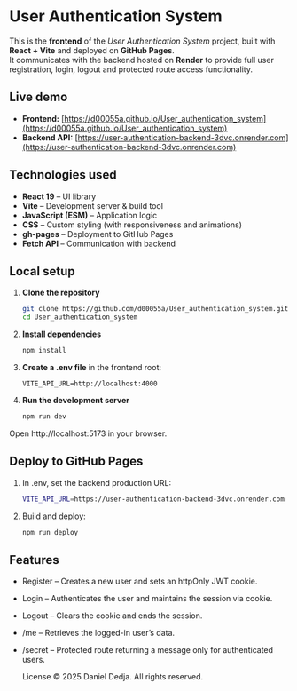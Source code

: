 # User Authentication System


This is the **frontend** of the *User Authentication System* project, built with **React + Vite** and deployed on **GitHub Pages**.  
It communicates with the backend hosted on **Render** to provide full user registration, login, logout and protected route access functionality.



## Live demo

- **Frontend:** [https://d00055a.github.io/User_authentication_system](https://d00055a.github.io/User_authentication_system)  
- **Backend API:** [https://user-authentication-backend-3dvc.onrender.com](https://user-authentication-backend-3dvc.onrender.com)



## Technologies used

- **React 19** – UI library
- **Vite** – Development server & build tool
- **JavaScript (ESM)** – Application logic
- **CSS** – Custom styling (with responsiveness and animations)
- **gh-pages** – Deployment to GitHub Pages
- **Fetch API** – Communication with backend


## Local setup

1. **Clone the repository**
   
   ```bash
   git clone https://github.com/d00055a/User_authentication_system.git
   cd User_authentication_system

2. **Install dependencies**

   ```bash
   npm install

3. **Create a .env file** in the frontend root:

   ```Env
   VITE_API_URL=http://localhost:4000

4. **Run the development server**

   ```bash
   npm run dev
   
Open http://localhost:5173 in your browser.


## Deploy to GitHub Pages

1. In .env, set the backend production URL:
   
   ```bash
   VITE_API_URL=https://user-authentication-backend-3dvc.onrender.com

2. Build and deploy:

   ```bash
   npm run deploy
   

## Features

- Register – Creates a new user and sets an httpOnly JWT cookie.

- Login – Authenticates the user and maintains the session via cookie.

- Logout – Clears the cookie and ends the session.

- /me – Retrieves the logged-in user’s data.

- /secret – Protected route returning a message only for authenticated users.


  License © 2025 Daniel Dedja. All rights reserved.


   



